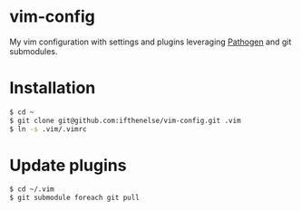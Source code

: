 # vim-config
My vim configuration with settings and plugins leveraging [Pathogen](https://github.com/tpope/vim-pathogen) and git submodules.

# Installation
```zsh
$ cd ~
$ git clone git@github.com:ifthenelse/vim-config.git .vim
$ ln -s .vim/.vimrc
```

# Update plugins
```zsh
$ cd ~/.vim
$ git submodule foreach git pull
```
